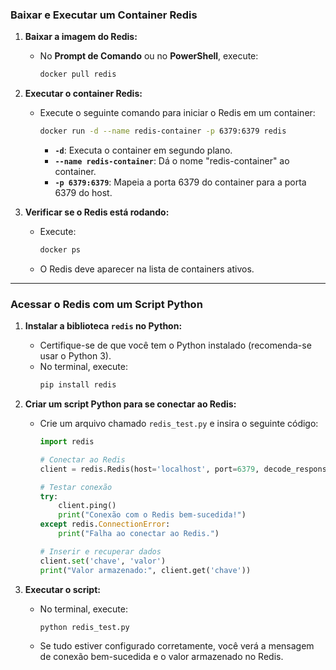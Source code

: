 
### **Baixar e Executar um Container Redis**

1. **Baixar a imagem do Redis:**
   - No **Prompt de Comando** ou no **PowerShell**, execute:
     ```bash
     docker pull redis
     ```

2. **Executar o container Redis:**
   - Execute o seguinte comando para iniciar o Redis em um container:
     ```bash
     docker run -d --name redis-container -p 6379:6379 redis
     ```
     - **`-d`**: Executa o container em segundo plano.
     - **`--name redis-container`**: Dá o nome "redis-container" ao container.
     - **`-p 6379:6379`**: Mapeia a porta 6379 do container para a porta 6379 do host.

3. **Verificar se o Redis está rodando:**
   - Execute:
     ```bash
     docker ps
     ```
   - O Redis deve aparecer na lista de containers ativos.

---

### **Acessar o Redis com um Script Python**

1. **Instalar a biblioteca `redis` no Python:**
   - Certifique-se de que você tem o Python instalado (recomenda-se usar o Python 3).
   - No terminal, execute:
     ```bash
     pip install redis
     ```

2. **Criar um script Python para se conectar ao Redis:**
   - Crie um arquivo chamado `redis_test.py` e insira o seguinte código:
     ```python
     import redis

     # Conectar ao Redis
     client = redis.Redis(host='localhost', port=6379, decode_responses=True)

     # Testar conexão
     try:
         client.ping()
         print("Conexão com o Redis bem-sucedida!")
     except redis.ConnectionError:
         print("Falha ao conectar ao Redis.")

     # Inserir e recuperar dados
     client.set('chave', 'valor')
     print("Valor armazenado:", client.get('chave'))
     ```

3. **Executar o script:**
   - No terminal, execute:
     ```bash
     python redis_test.py
     ```
   - Se tudo estiver configurado corretamente, você verá a mensagem de conexão bem-sucedida e o valor armazenado no Redis.